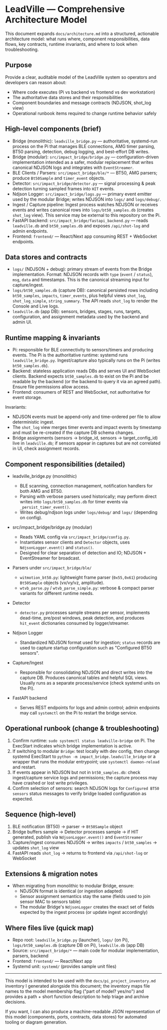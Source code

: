 # LeadVille — Comprehensive Architecture Model

This document expands `docs/architecture.md` into a structured, actionable architecture model: what runs where, component responsibilities, data flows, key contracts, runtime invariants, and where to look when troubleshooting.

## Purpose
Provide a clear, auditable model of the LeadVille system so operators and developers can reason about:
- Where code executes (Pi vs backend vs frontend vs dev workstation)
- The authoritative data stores and their responsibilities
- Component boundaries and message contracts (NDJSON, shot_log view)
- Operational runbook items required to change runtime behavior safely

## High-level components (brief)
- Bridge (monolithic): `leadville_bridge.py` — authoritative, systemd-run process on the Pi that manages BLE connections, AMG timer parsing, BT50 parsing, detection, debug logging, and best-effort DB writes.
- Bridge (modular): `src/impact_bridge/bridge.py` — configuration-driven implementation intended as a safer, modular replacement that writes canonical NDJSON logs and integrates with `EventStreamer`.
- BLE Clients / Parsers: `src/impact_bridge/ble/*` — BT50, AMG parsers; produce `Bt50Sample` and `timer_event` objects.
- Detector: `src/impact_bridge/detector.py` — signal processing & peak detection turning sampled frames into `HIT` events.
- Ndjson Logger: `src/impact_bridge/logs.py` — primary event emitter used by the modular Bridge; writes NDJSON into `logs/` and `logs/debug/`.
- Ingest / Capture pipeline: Ingest process watches NDJSON or receives events and writes canonical rows into `logs/bt50_samples.db` (creates `shot_log` view). This service may be external to this repository on the Pi.
- FastAPI backend: `src/impact_bridge/fastapi_backend.py` — reads `leadville.db` and `bt50_samples.db` and exposes `/api/shot-log` and admin endpoints.
- Frontend: `frontend/` — React/Next app consuming REST + WebSocket endpoints.

## Data stores and contracts
- `logs/` (NDJSON + debug): primary stream of events from the Bridge implementation. Format: NDJSON records with `type` (`event` / `status`), `msg`, `data` and timestamps. This is the canonical streaming input for capture/ingest.
- `logs/bt50_samples.db` (capture DB): canonical persisted rows including `bt50_samples`, `impacts`, `timer_events`, plus helpful views `shot_log`, `shot_log_simple`, `string_summary`. The API reads `shot_log` to render the Console and Live logs.
- `leadville.db` (app DB): sensors, bridges, stages, runs, targets, configuration, and assignment metadata used by the backend and admin UI.

## Runtime mapping & invariants
- Pi: responsible for BLE connectivity to sensors/timers and producing events. The Pi is the authoritative runtime: systemd runs `leadville_bridge.py`. Ingest/capture also typically runs on the Pi (writes `bt50_samples.db`).
- Backend: stateless application reads DBs and serves UI and WebSocket clients. Backend expects `bt50_samples.db` to exist on the Pi and be readable by the backend (or the backend to query it via an agreed path). Ensure file permissions allow access.
- Frontend: consumers of REST and WebSocket, not authoritative for event storage.

Invariants:
- NDJSON events must be append-only and time-ordered per file to allow deterministic ingest.
- The `shot_log` view merges timer events and impact events by timestamp and must be re-created if the capture DB schema changes.
- Bridge assignments (sensors -> bridge_id, sensors -> target_config_id) live in `leadville.db`; if sensors appear in captures but are not correlated in UI, check assignment records.

## Component responsibilities (detailed)
- leadville_bridge.py (monolithic)
  - BLE scanning, connection management, notification handlers for both AMG and BT50.
  - Parsing with verbose parsers used historically; may perform direct writes into `logs/bt50_samples.db` for timer events via `_persist_timer_event()`.
  - Writes debug/ndjson logs under `logs/debug/` and `logs/` (depending on config).

- src/impact_bridge/bridge.py (modular)
  - Reads YAML config via `src/impact_bridge/config.py`.
  - Instantiates sensor clients and `Detector` objects, uses `NdjsonLogger.event()` and `status()`.
  - Designed for clear separation of detection and IO; NDJSON + EventStreamer for broadcast.

- Parsers under `src/impact_bridge/ble/`
  - `witmotion_bt50.py`: lightweight frame parser (`0x55,0x61`) producing `Bt50Sample` objects (vx/vy/vz, amplitude).
  - `wtvb_parse.py` / `wtvb_parse_simple.py`: verbose & compact parser variants for different runtime needs.

- Detector
  - `detector.py` processes sample streams per sensor, implements dead-time, pre/post windows, peak detection, and produces `hit_event` dictionaries consumed by logger/streamer.

- Ndjson Logger
  - Standardized NDJSON format used for ingestion; `status` records are used to capture startup configuration such as "Configured BT50 sensors".

- Capture/Ingest
  - Responsible for consolidating NDJSON and direct writes into the capture DB. Produces canonical tables and helpful SQL views. Usually runs as a separate process/service (check systemd units on the Pi).

- FastAPI backend
  - Serves REST endpoints for logs and admin control; admin endpoints may call `systemctl` on the Pi to restart the bridge service.

## Operational runbook (change & troubleshooting)
1. Confirm runtime: `sudo systemctl status leadville-bridge` on Pi. The ExecStart indicates which bridge implementation is active.
2. If switching to modular `Bridge`: test locally with dev config, then change systemd ExecStart to `python -m impact_bridge.leadville_bridge` or a wrapper that runs the modular entrypoint; use `systemctl daemon-reload` and restart.
3. If events appear in NDJSON but not in `bt50_samples.db`: check ingest/capture service logs and permissions; the capture process may have crashed or lost write privileges.
4. Confirm selection of sensors: search NDJSON logs for `Configured BT50 sensors` status messages to verify bridge loaded configuration as expected.

## Sequence (high-level)
1. BLE notification (BT50) -> parser -> `Bt50Sample` object
2. Bridge buffers sample -> Detector processes sample -> if HIT generated, publish via `NdjsonLogger.event()` and `EventStreamer`
3. Capture/ingest consumes NDJSON -> writes `impacts` / `bt50_samples` -> updates `shot_log` view
4. FastAPI reads `shot_log` -> returns to frontend via `/api/shot-log` or WebSocket

## Extensions & migration notes
- When migrating from monolithic to modular Bridge, ensure:
  - NDJSON format is identical (or ingestion adapted)
  - Sensor assignment semantics stay the same (fields used to join sensor MAC to sensors table)
  - The modular Bridge's `NdjsonLogger` creates the exact set of fields expected by the ingest process (or update ingest accordingly)

## Where files live (quick map)
- Repo root: `leadville_bridge.py` (launcher), `logs/` (on Pi), `logs/bt50_samples.db` (capture DB on Pi), `leadville.db` (app DB)
- Source: `src/impact_bridge/*` — main code for modular implementation, parsers, backend
- Frontend: `frontend/` — React/Next app
- Systemd unit: `systemd/` (provides sample unit files)

---

This model is intended to be used with the `docs/pi_project_inventory.md` inventory I generated alongside this document; the inventory maps file names to the model membership flag ("part of model? yes/no") and provides a path + short function description to help triage and archive decisions.

If you want, I can also produce a machine-readable JSON representation of this model (components, ports, contracts, data stores) for automated tooling or diagram generation.